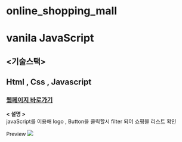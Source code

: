 # online_shopping_mall

# vanila JavaScript

## <기술스택>

## Html , Css , Javascript

### [웹페이지 바로가기](https://wondonghwi.github.io/online_shopping_mall_JS/)

<b>< 설명 ></b> <br/>
javaScript를 이용해 logo , Button을 클릭할시 filter 되어 쇼핑몰 리스트 확인

Preview ![](https://wondonghwi.github.io/online_shopping_mall_JS/)


